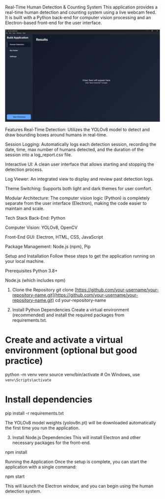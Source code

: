 Real-Time Human Detection & Counting System
This application provides a real-time human detection and counting system using a live webcam feed. It is built with a Python back-end for computer vision processing and an Electron-based front-end for the user interface.

![Application UI](./assets/app-screenshot.png)

Features
Real-Time Detection: Utilizes the YOLOv8 model to detect and draw bounding boxes around humans in real-time.

Session Logging: Automatically logs each detection session, recording the date, time, max number of humans detected, and the duration of the session into a log_report.csv file.

Interactive UI: A clean user interface that allows starting and stopping the detection process.

Log Viewer: An integrated view to display and review past detection logs.

Theme Switching: Supports both light and dark themes for user comfort.

Modular Architecture: The computer vision logic (Python) is completely separate from the user interface (Electron), making the code easier to maintain and scale.

Tech Stack
Back-End: Python

Computer Vision: YOLOv8, OpenCV

Front-End GUI: Electron, HTML, CSS, JavaScript

Package Management: Node.js (npm), Pip

Setup and Installation
Follow these steps to get the application running on your local machine.

Prerequisites
Python 3.8+

Node.js (which includes npm)

1. Clone the Repository
git clone [https://github.com/your-username/your-repository-name.git](https://github.com/your-username/your-repository-name.git)
cd your-repository-name

2. Install Python Dependencies
Create a virtual environment (recommended) and install the required packages from requirements.txt.

# Create and activate a virtual environment (optional but good practice)
python -m venv venv
source venv/bin/activate  # On Windows, use `venv\Scripts\activate`

# Install dependencies
pip install -r requirements.txt

The YOLOv8 model weights (yolov8n.pt) will be downloaded automatically the first time you run the application.

3. Install Node.js Dependencies
This will install Electron and other necessary packages for the front-end.

npm install

Running the Application
Once the setup is complete, you can start the application with a single command:

npm start

This will launch the Electron window, and you can begin using the human detection system.